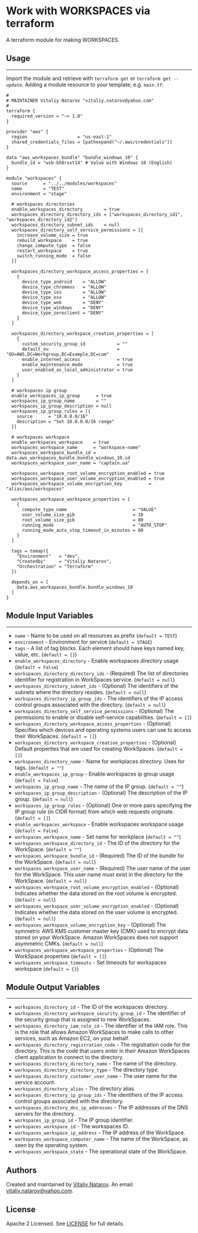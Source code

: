 # Work with WORKSPACES via terraform

A terraform module for making WORKSPACES.


## Usage
----------------------
Import the module and retrieve with ```terraform get``` or ```terraform get --update```. Adding a module resource to your template, e.g. `main.tf`:

```
#
# MAINTAINER Vitaliy Natarov "vitaliy.natarov@yahoo.com"
#
terraform {
  required_version = "~> 1.0"
}

provider "aws" {
  region                   = "us-east-1"
  shared_credentials_files = [pathexpand("~/.aws/credentials")]
}

data "aws_workspaces_bundle" "bundle_windows_10" {
  bundle_id = "wsb-bh8rsxt14" # Value with Windows 10 (English)
}

module "workspaces" {
  source      = "../../modules/workspaces"
  name        = "TEST"
  environment = "stage"

  # workspaces directories
  enable_workspaces_directory        = true
  workspaces_directory_directory_ids = ["workspaces_directory_id1", "workspaces_directory_id2"]
  workspaces_directory_subnet_ids    = null
  workspaces_directory_self_service_permissions = [{
    increase_volume_size = true
    rebuild_workspace    = true
    change_compute_type  = false
    restart_workspace    = true
    switch_running_mode  = false
  }]

  workspaces_directory_workspace_access_properties = [
    {
      device_type_android    = "ALLOW"
      device_type_chromeos   = "ALLOW"
      device_type_ios        = "ALLOW"
      device_type_osx        = "ALLOW"
      device_type_web        = "DENY"
      device_type_windows    = "DENY"
      device_type_zeroclient = "DENY"
    }
  ]

  workspaces_directory_workspace_creation_properties = [
    {
      custom_security_group_id            = ""
      default_ou                          = "OU=AWS,DC=Workgroup,DC=Example,DC=com"
      enable_internet_access              = true
      enable_maintenance_mode             = true
      user_enabled_as_local_administrator = true
    }
  ]

  # workspaces ip group
  enable_workspaces_ip_group      = true
  workspaces_ip_group_name        = ""
  workspaces_ip_group_description = null
  workspaces_ip_group_rules = [{
    source      = "10.0.0.0/16"
    description = "Set 10.0.0.0/16 range"
  }]

  # workspaces workspace
  enable_workspaces_workspace    = true
  workspaces_workspace_name      = "workspace-name"
  workspaces_workspace_bundle_id = data.aws_workspaces_bundle.bundle_windows_10.id
  workspaces_workspace_user_name = "captain.ua"

  workspaces_workspace_root_volume_encryption_enabled = true
  workspaces_workspace_user_volume_encryption_enabled = true
  workspaces_workspace_volume_encryption_key          = "alias/aws/workspaces"

  workspaces_workspace_workspace_properties = [
    {
      compute_type_name                         = "VALUE"
      user_volume_size_gib                      = 10
      root_volume_size_gib                      = 80
      running_mode                              = "AUTO_STOP"
      running_mode_auto_stop_timeout_in_minutes = 60
    }
  ]

  tags = tomap({
    "Environment"   = "dev",
    "Createdby"     = "Vitaliy Natarov",
    "Orchestration" = "Terraform"
  })

  depends_on = [
    data.aws_workspaces_bundle.bundle_windows_10
  ]
}

```

## Module Input Variables
----------------------
- `name` - Name to be used on all resources as prefix (`default = TEST`)
- `environment` - Environment for service (`default = STAGE`)
- `tags` - A list of tag blocks. Each element should have keys named key, value, etc. (`default = {}`)
- `enable_workspaces_directory` - Enable workspaces directory usage (`default = False`)
- `workspaces_directory_directory_ids` - (Required) The list of directories identifier for registration in WorkSpaces service. (`default = null`)
- `workspaces_directory_subnet_ids` - (Optional) The identifiers of the subnets where the directory resides. (`default = null`)
- `workspaces_directory_ip_group_ids` - The identifiers of the IP access control groups associated with the directory. (`default = null`)
- `workspaces_directory_self_service_permissions` - (Optional) The permissions to enable or disable self-service capabilities. (`default = []`)
- `workspaces_directory_workspace_access_properties` - (Optional) Specifies which devices and operating systems users can use to access their WorkSpaces. (`default = []`)
- `workspaces_directory_workspace_creation_properties` - (Optional) Default properties that are used for creating WorkSpaces. (`default = []`)
- `workspaces_directory_name` - Name for workplaces directory. Uses for tags. (`default = ""`)
- `enable_workspaces_ip_group` - Enable workspaces ip group usage (`default = False`)
- `workspaces_ip_group_name` - The name of the IP group. (`default = ""`)
- `workspaces_ip_group_description` - (Optional) The description of the IP group. (`default = null`)
- `workspaces_ip_group_rules` - (Optional) One or more pairs specifying the IP group rule (in CIDR format) from which web requests originate. (`default = []`)
- `enable_workspaces_workspace` - Enable workspaces workspace usage (`default = False`)
- `workspaces_workspace_name` - Set name for workplace (`default = ""`)
- `workspaces_workspace_directory_id` - The ID of the directory for the WorkSpace. (`default = ""`)
- `workspaces_workspace_bundle_id` - (Required) The ID of the bundle for the WorkSpace. (`default = null`)
- `workspaces_workspace_user_name` - (Required) The user name of the user for the WorkSpace. This user name must exist in the directory for the WorkSpace. (`default = null`)
- `workspaces_workspace_root_volume_encryption_enabled` - (Optional) Indicates whether the data stored on the root volume is encrypted. (`default = null`)
- `workspaces_workspace_user_volume_encryption_enabled` - (Optional) Indicates whether the data stored on the user volume is encrypted. (`default = null`)
- `workspaces_workspace_volume_encryption_key` - (Optional) The symmetric AWS KMS customer master key (CMK) used to encrypt data stored on your WorkSpace. Amazon WorkSpaces does not support asymmetric CMKs. (`default = null`)
- `workspaces_workspace_workspace_properties` - (Optional) The WorkSpace properties (`default = []`)
- `workspaces_workspace_timeouts` - Set timeouts for workspaces workspace (`default = {}`)

## Module Output Variables
----------------------
- `workspaces_directory_id` - The ID of the workspaces directory.
- `workspaces_directory_workspace_security_group_id` - The identifier of the security group that is assigned to new WorkSpaces.
- `workspaces_directory_iam_role_id` - The identifier of the IAM role. This is the role that allows Amazon WorkSpaces to make calls to other services, such as Amazon EC2, on your behalf.
- `workspaces_directory_registration_code` - The registration code for the directory. This is the code that users enter in their Amazon WorkSpaces client application to connect to the directory.
- `workspaces_directory_directory_name` - The name of the directory.
- `workspaces_directory_directory_type` -  The directory type.
- `workspaces_directory_customer_user_name` - The user name for the service account.
- `workspaces_directory_alias` - The directory alias.
- `workspaces_directory_ip_group_ids` - The identifiers of the IP access control groups associated with the directory.
- `workspaces_directory_dns_ip_addresses` - The IP addresses of the DNS servers for the directory.
- `workspaces_ip_group_id` - The IP group identifier.
- `workspaces_workspace_id` - The workspaces ID.
- `workspaces_workspace_ip_address` - The IP address of the WorkSpace.
- `workspaces_workspace_computer_name` - The name of the WorkSpace, as seen by the operating system.
- `workspaces_workspace_state` - The operational state of the WorkSpace.


## Authors

Created and maintained by [Vitaliy Natarov](https://github.com/SebastianUA). An email: [vitaliy.natarov@yahoo.com](vitaliy.natarov@yahoo.com).

## License

Apache 2 Licensed. See [LICENSE](https://github.com/SebastianUA/terraform/blob/master/LICENSE) for full details.
